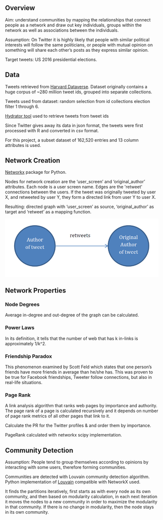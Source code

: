 ## Overview

Aim: understand communities by mapping the relationships that connect people as a network and  draw out key 
individuals, groups within the network as well as associations between the individuals. 

Assumption: On Twitter it is highly likely that people with similar political interests will follow the 
same politicians, or people with mutual opinion on something will share each other’s posts as they express 
similar opinion.

Target tweets: US 2016 presidential elections.  

## Data

Tweets retrieved from [Harvard Dataverse](https://dataverse.harvard.edu/dataset.xhtml?persistentId=doi:10.7910/DVN/PDI7IN).
Dataset originally contains a huge corpus of ~280 million tweet ids, grouped into separate collections. 

Tweets used from dataset: random selection from id collections election filter 1 through 6.

[Hydrator tool](https://github.com/DocNow/hydrator) used to retrieve tweets from tweet ids

Since Twitter gives away its data in json format, the tweets were first processed with R and converted in csv 
format.

For this project, a subset dataset of 162,520 entries and 13 column attributes is used. 

## Network Creation

[Networkx](https://networkx.org/) package for Python.

Nodes for network creation are the ‘user_screen’ and ‘original_author’ attributes. Each node is a user screen name. Edges are
the 'retweet' connections between the users. If the tweet was originally tweeted by user X, and retweeted by user Y, they form a 
directed link from user Y to user X. 

Resulting: directed graph with ‘user_screen’ as source, ‘original_author’ as target and ‘retweet’ as a mapping function. 

![Retweet relation](/plots/rt_graph.png "Retweet relationship")

## Network Properties

### Node Degrees

Average in-degree and out-degree of the graph can be calculated.

### Power Laws

In its definition, it tells that the number of web that has k in-links is approximately 1/k^2.

### Friendship Paradox

This phenomenon examined by Scott Feld which states that one person’s friends have more friends in average than he/she has. 
This was proven to be true for Facebook friendships, Tweeter follow connections, 
but also in real-life situations. 

### Page Rank

A link analysis algorithm that ranks web pages by importance and authority. The page rank of a page is calculated recursively and it depends on number of page rank metrics of all other pages that link to it.

Calculate the PR for the Twitter profiles & and order them by importance. 

PageRank calculated with networkx scipy implementation.


## Community Detection

Assumption: People tend to group themselves according to opinions by interacting with some users, therefore forming communities. 

Communities are detected with Louvain community detection algorithm. Python implementation of [Louvain](https://python-louvain.readthedocs.io/en/latest/) compatible with NetworkX used.

It finds the partitions iteratively, first starts as with every node as its own community, and then based on modularity calculation, in each next iteration it moves the nodes to a new community in order to maximize the modularity in that community. If there is no change in modularity, then the node stays in its own community.